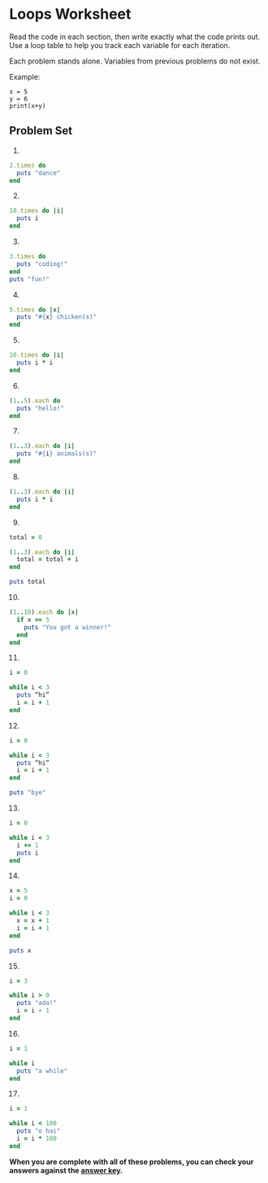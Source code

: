 # Loops Worksheet

Read the code in each section, then write exactly what the code prints out. Use a loop table to help you track each variable for each iteration.

Each problem stands alone. Variables from previous problems do not exist.

Example:
```
x = 5
y = 6
print(x+y)
```
## Problem Set

1.
```ruby
2.times do
  puts "dance"
end
```

2.
```ruby
10.times do |i|
  puts i
end
```

3.
```ruby
3.times do
  puts "coding!"
end
puts "fun!"
```

4.
```ruby
5.times do |x|
  puts "#{x} chicken(s)"
end
```

5.
```ruby
10.times do |i|
  puts i * i
end

```

6.
```ruby
(1..5).each do
  puts "hello!"
end
```

7.
```ruby
(1..3).each do |i|
  puts "#{i} animals(s)"
end
```

8.
```ruby
(1..3).each do |i|
  puts i * i
end
```

9.
```ruby
total = 0

(1..3).each do |i|
  total = total + i
end

puts total
```

10.
```ruby
(1..10).each do |x|
  if x == 5
    puts "You got a winner!"
  end
end
```

11.
```ruby
i = 0

while i < 3
  puts “hi”
  i = i + 1
end
```

12.
```ruby
i = 0

while i < 3
  puts “hi”
  i = i + 1
end

puts "bye"
```

13.
```ruby
i = 0

while i < 3
  i += 1
  puts i
end
```

14.
```ruby
x = 5
i = 0

while i < 3
  x = x + 1
  i = i + 1
end

puts x
```

15.
```ruby
i = 3

while i > 0
  puts "ada!"
  i = i - 1
end
```

16.
```ruby
i = 1

while i
  puts "a while"
end
```

17.
```ruby
i = 1

while i < 100
  puts "o hai"
  i = i * 100
end
```

**When you are complete with all of these problems, you can check your answers against the [answer key](../assignments/loops-worksheet-answers.md).**
